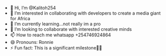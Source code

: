 - 👋 Hi, I’m @Kalitoh254
- 👀 I’m interested in collaborating with developers to create a media giant for Africa
- 🌱 I’m currently learning...not really im a pro
- 💞️ I’m looking to collaborate with interested creative minds
- 📫 How to reach me whatsapp  +254746924864
- 😄 Pronouns: Ronnie
- ⚡ Fun fact: This is a significant milestone🫣😝

<!---
Kalitoh254/Kalitoh254 is a ✨ special ✨ repository because its `README.md` (this file) appears on your GitHub profile.
You can click the Preview link to take a look at your changes.
--->
